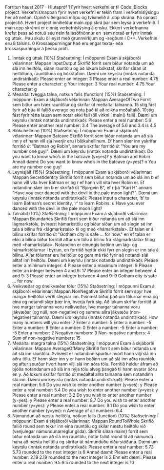 Forritun​ ​haust​ ​2017​ ​-​ ​Hlutapróf​ ​1
Fyrir hvert verkefni er til Code::Blocks project. Verkefnismappan fyrir hvert verkefni er tekin fram
í verkefnislýsingu hér að neðan. Opnið viðeigandi möpu og tvísmelið á .cbp skrána. Þá opnast
projectið. Hvert project inniheldur main.cpp skrá þar sem leysa á verkefnið. Í main.cpp skránni
er einnig verkefnislýsing á ensku.
Ekkert​ ​verkefnanna​ ​krefst​ ​þess​ ​að​ ​notuð​ ​séu​ ​nein​ ​fallasöfn​ ​önnur​ ​en​ ​<iostream>​ ​sem
notað​ ​er​ ​fyrir​ ​inntak​ ​og​ ​úttak.​ ​ ​Þau​ ​skulu​ ​öll​ ​leyst​ ​með​ ​grunnvirkjum​ ​og​ ​-segðum​ ​í​ ​C++.
Verkefnin eru 8​ talsins.
0 Krossaspurningar
Það eru engar​ ​texta- eða krossaspurningar á þessu prófi.
1. Inntak​ ​og​ ​úttak​ ​(10%)
Staðsetning: Í möppunni Exam á skjáborði vélarinnar: Mappan InputOutput
Skrifið forrit sem biður notanda um að slá inn heiltölu, síðan rauntölu og að lokum
bókstaf, skrifar síðan út heiltöluna, rauntöluna og bókstafinn.
Dæmi um keyrslu (inntak notanda undirstrikað):
Please enter an integer: 3
Please enter a real number: 4.75
Please enter a character: g
Your integer: 3
Your real number: 4.75
Your character: g
2. Meðaltal​ ​tveggja​ ​talna,​ ​notkun​ ​falls​ ​(function)​ ​(15%)
Staðsetning: Í möppunni Exam á skjáborði vélarinnar: Mappan AverageOfTwo
Forrit sem biður um tvær rauntölur og skrifar út meðaltal talnanna.
15​ stig fást fyrir að búa til fallið average og nota það til að reikna meðaltalið.
10​ stig fást fyrir rétta lausn sem notar ekki fall (öll virkni í main() falli).
Dæmi um keyrslu (inntak notanda undirstrikað):
Please enter a real number: 5.6
Please enter another real number: 3.4
The average of 5.6 and 3.4 is 4.5
3. Blökuhellirinn​ ​(10%)
Staðsetning: Í möppunni Exam á skjáborði vélarinnar: Mappan Batcave
Skrifið forrit sem biður notanda um að slá inn y​ ef hann vill sjá hverjir eru í blökuhellinum.
Ef hann slær inn y​ skrifar forritið út "Batman og Robin", annars skrifar forritið út "You are
my number one guy!".
Dæmi um keyrslu (inntak notanda undirstrikað):
Do you want to know who’s in the batcave (y=yes)? y
Batman and Robin
Annað dæmi:
Do you want to know who’s in the batcave (y=yes)? n
You are my number one guy!
4. Leynisjálf​ ​(15%)
Staðsetning: Í möppunni Exam á skjáborði vélarinnar: Mappan SecretIdentity
Skrifið forrit sem biður notanda um að slá inn b​ ef hann vill vita hver Batman er og r​ ef
hann vill vita hver Robin er. Ef notandinn slær inn b​ er skrifað út "Bjorgvin B", ef r​ þá
"Kari H" annars "Have you ever danced with the devil in the pale moon light?".
Dæmi um keyrslu (inntak notanda undirstrikað):
Please input a character, ‘b’ to learn Batman’s secret
identity, ‘r’ to learn Robins: u
Have you ever danced with the devil in the pale moon light?
5. Talnabil​ ​(10%)
Staðsetning: Í möppunni Exam á skjáborði vélarinnar: Mappan Boundaries
Skrifið forrit sem biður notanda um að slá inn lágmarkstölu, þvínæst hámarkstölu og
biður síðan um að slegin sé inn tala á bilinu frá <lágmarkstala> til og með
<hámarkstala>. Ef talan er á bilinu skrifar forritið út "Gotham city is safe ... for now." en
ef talan er ekki á bilinu biður forritið aftur um tölu á bilinu frá <lágmarkstala> til og með
<hámarkstala>. Notandinn er einungis beðinn um lág- og hámarkstölurnar í byrjun, en
forritið hættir ekki fyrr en slegin er inn tala á bilinu. Allar tölurnar eru heiltölur og gera má
ráð fyrir að notandi slái alltaf inn heiltölu.
Dæmi um keyrslu (inntak notanda undirstrikað):
Please enter a minimum integer: 4
Please enter a maximum integer: 9
Please enter an integer between 4 and 9: 17
Please enter an integer between 4 and 9: 3
Please enter an integer between 4 and 9: 9
Gotham city is safe … for now.
6. Neikvæðar​ ​og​ ​óneikvæðar​ ​tölur​ ​(15%)
Staðsetning: Í möppunni Exam á skjáborði vélarinnar: Mappan NonNegative
Skrifið forrit sem spyr hve margar heiltölur verði slegnar inn. Þvínæst biður það um
tölurnar eina og eina og notandi slær þær inn, hverja fyrir sig. Að lokum skrifar forritið út
hve margar talnanna voru neikvæðar, hve margar talnanna voru jákvæðar (og núll,
non-negative) og summu allra jákvæðu (non-negative) talnanna.
Dæmi um keyrslu (inntak notanda undirstrikað):
How many numbers will you enter: 7
Enter a number: 5
Enter a number: -5
Enter a number: 8
Enter a number: 0
Enter a number: -5
Enter a number: -5
Enter a number: 2
Negative numbers: 3
Non-negative numbers: 4
Sum of non-negative numbers: 15
7. Meðaltal​ ​margra​ ​talna​ ​(15%)
Staðsetning: Í möppunni Exam á skjáborði vélarinnar: Mappan AverageOfMany
Skrifið forrit sem biður notanda um að slá inn rauntölu. Þvínæst er notandinn spurður
hvort hann vilji slá inn aðra tölu. Ef hann slær inn y​ er hann beðinn um að slá inn aðra
rauntölu og aftur spurður hvort hann vilji slá inn aðra tölu. Forritið heldur áfram að bjóða
notandanum að slá inn nýja tölu alveg þangað til hann svarar öðru en y​. Að lokum
skrifar forritið út meðaltal allra talnanna sem notandinn sló inn.
Dæmi um keyrslu (inntak notanda undirstrikað):
Please enter a real number: 5.6
Do you wish to enter another number (y=yes): y
Please enter a real number: 5.4
Do you wish to enter another number (y=yes): y
Please enter a real number: 3.2
Do you wish to enter another number (y=yes): y
Please enter a real number: 8.7
Do you wish to enter another number (y=yes): y
Please enter a real number: 9.1
Do you wish to enter another number (y=yes): n
Average of all numbers: 6.4
8. Námundun​ ​að​ ​næstu​ ​heiltölu,​ ​notkun​ ​falls​ ​(function)​ ​(10%)
Staðsetning: Í möppunni Exam á skjáborði vélarinnar: Mappan RoundToWhole
Skrifið fallið​ ​round sem tekur inn eina rauntölu og skilar næstu heiltölu við (venjulegar
námundunarreglur gilda).
Skrifið síðan main() forrit sem biður notanda um að slá inn rauntölu, notar fallið round til
að námunda hana að næstu heiltölu og skrifar út námunduðu niðurstöðuna.
Dæmi um keyrslu (inntak notanda undirstrikað):
Please enter a real number: 5.73
5.73 rounded to the next integer is 6
Annað dæmi:
Please enter a real number: 2.19
2.19 rounded to the next integer is 2
Enn eitt dæmi:
Please enter a real number: 9.5
9.5 rounded to the next integer is 10